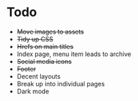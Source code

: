 # Todo

- ~~Move images to assets~~
- ~~Tidy up CSS~~
- ~~Hrefs on main titles~~
- Index page, menu item leads to archive
- ~~Social media icons~~
- ~~Footer~~
- Decent layouts
- Break up into individual pages
- Dark mode

